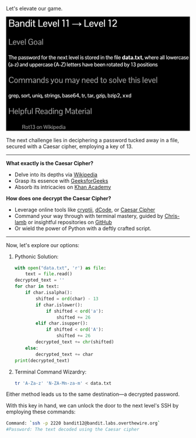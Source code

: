 Let's elevate our game.

![untitled](ScreenShots/Level%2011%20->%2012.jpg)

The next challenge lies in deciphering a password tucked away in a file, secured with a Caesar cipher, employing a key of 13.

---
**What exactly is the Caesar Cipher?**
- Delve into its depths via [Wikipedia](https://en.wikipedia.org//wiki/Caesar_cipher)
- Grasp its essence with [GeeksforGeeks](https://www.geeksforgeeks.org/caesar-cipher-in-cryptography/)
- Absorb its intricacies on [Khan Academy](https://www.khanacademy.org/computing/computer-science/cryptography/crypt/v/caesar-cipher)

**How does one decrypt the Caesar Cipher?**
- Leverage online tools like [cryptii](https://cryptii.com/pipes/caesar-cipher), [dCode](https://www.dcode.fr/caesar-cipher), or [Caesar Cipher](https://caesarcipher.net/)
- Command your way through with terminal mastery, guided by [Chris-lamb](https://chris-lamb.co.uk/posts/decrypting-caesar-cipher-using-shell) or insightful repositories on [GitHub](https://gist.github.com/IQAndreas/030b8e91a8d9a407caa6)
- Or wield the power of Python with a deftly crafted script.

---
Now, let's explore our options:
1. Pythonic Solution:
    ```python
    with open("data.txt", 'r') as file:
        text = file.read()
    decrypted_text = ''
    for char in text:
        if char.isalpha():
            shifted = ord(char) - 13
            if char.islower():
                if shifted < ord('a'):
                    shifted += 26
            elif char.isupper():
                if shifted < ord('A'):
                    shifted += 26
            decrypted_text += chr(shifted)
        else:
            decrypted_text += char
    print(decrypted_text)
    ```
2. Terminal Command Wizardry:
    ```bash
    tr 'A-Za-z' 'N-ZA-Mn-za-m' < data.txt
    ```
Either method leads us to the same destination—a decrypted password.  

With this key in hand, we can unlock the door to the next level's SSH by employing these commands:
```bash
Command: `ssh -p 2220 bandit12@bandit.labs.overthewire.org`
#Password: The text decoded using the Caesar cipher
```
<!-- Password: `JVNBBFSmZwKKOP0XbFXOoW8chDz5yVRv` -->